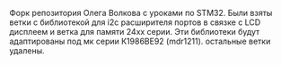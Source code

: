 Форк репозитория Олега Волкова с уроками по STM32.
Были взяты ветки с библиотекой для i2c расширителя портов в связке с LCD дисплеем и ветка для памяти 24xx серии. Эти библиотеки будут адаптированы под мк серии К1986ВЕ92 (mdr1211).
остальные ветки удалены.
